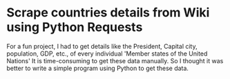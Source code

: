 # Scrape countries details from Wiki using Python Requests
For a fun project, I had to get details like the President, Capital city, population, GDP, etc., of every individual 'Member states of the United Nations' It is time-consuming to get these data manually. So I thought it was better to write a simple program using Python to get these data.

